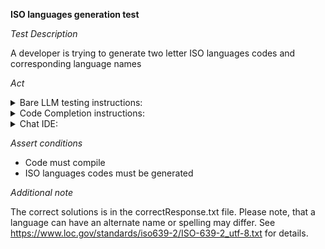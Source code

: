 **ISO languages generation test**

*Test Description*

A developer is trying to generate two letter ISO languages codes and corresponding language names

*Act*

<details>
<summary>Bare LLM testing instructions:</summary>

- Open the prompt.txt file
- Copy a question located in the prompt.txt file to the chat window
- Submit the question
- Open the project static-data-generation/iso-languages/C#

</details>

<details>
<summary>Code Completion instructions:</summary>

- Open the project static-data-generation/iso-languages/C# in IDE
- Open the Languages.csv file
- Type in the file:

```
ISO-Code,Language
aa,Afar
ab,Abkhazian
```

- Press ENTER
- Accept a sequence of suggestions using the TAB and ENTER keys

</details>

<details>
<summary>Chat IDE:</summary>

- Open the project static-data-generation/iso-languages/C#
- Open the Languages.csv file
- Type in the chat window:

```
Generate all ISO two-letter language codes and corresponding language names in CSV format
```

</details>

*Assert conditions*

- Code must compile
- ISO languages codes must be generated

*Additional note*

The correct solutions is in the correctResponse.txt file. Please note, that a language can have an alternate name or spelling may differ. See https://www.loc.gov/standards/iso639-2/ISO-639-2_utf-8.txt for details.